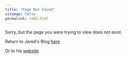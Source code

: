 ```yaml
---
title: "Page Not Found"
sitemap: false
permalink: /404.html
---
```


Sorry, but the page you were trying to view does not exist.

Return to Jared's Blog [here](https://jgreathouse9.github.io/docs/)


Or to his [website](https://jgreathouse9.github.io)
